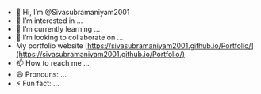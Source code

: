 - 👋 Hi, I’m @Sivasubramaniyam2001
- 👀 I’m interested in ...
- 🌱 I’m currently learning ...
- 💞️ I’m looking to collaborate on ...
- My portfolio website [https://sivasubramaniyam2001.github.io/Portfolio/](https://sivasubramaniyam2001.github.io/Portfolio/)
- 📫 How to reach me ...
- 😄 Pronouns: ...
- ⚡ Fun fact: ...

<!---
Sivasubramaniyam2001/Sivasubramaniyam2001 is a ✨ special ✨ repository because its `README.md` (this file) appears on your GitHub profile.
You can click the Preview link to take a look at your changes.
--->
